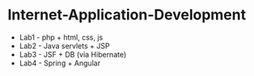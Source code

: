 # Internet-Application-Development

- Lab1 - php + html, css, js
- Lab2 - Java servlets + JSP
- Lab3 - JSF + DB (via Hibernate)
- Lab4 - Spring + Angular 
